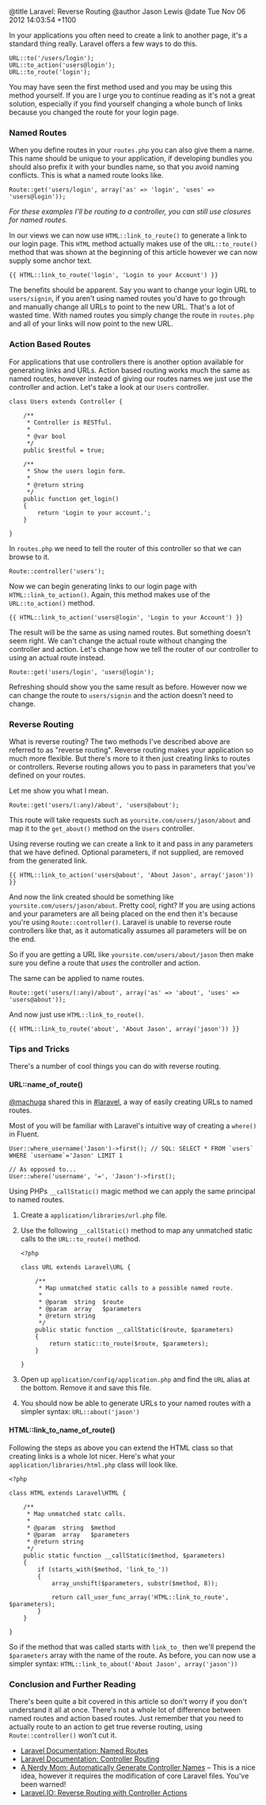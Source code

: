 @title  Laravel: Reverse Routing
@author Jason Lewis
@date	Tue Nov 06 2012 14:03:54 +1100

In your applications you often need to create a link to another page, it's a standard thing really. Laravel offers a few ways to do this.

~~~~
URL::to('/users/login');
URL::to_action('users@login');
URL::to_route('login');
~~~~

You may have seen the first method used and you may be using this method yourself. If you are I urge you to continue reading as it's not a great solution, especially if you find yourself changing a whole bunch of links because you changed the route for your login page.

### Named Routes

When you define routes in your `routes.php` you can also give them a name. This name should be unique to your application, if developing bundles you should also prefix it with your bundles name, so that you avoid naming conflicts. This is what a named route looks like.

~~~~
Route::get('users/login', array('as' => 'login', 'uses' => 'users@login'));
~~~~

*For these examples I'll be routing to a controller, you can still use closures for named routes.*

In our views we can now use `HTML::link_to_route()` to generate a link to our login page. This `HTML` method actually makes use of the `URL::to_route()` method that was shown at the beginning of this article however we can now supply some anchor text.

~~~~
{{ HTML::link_to_route('login', 'Login to your Account') }}
~~~~

The benefits should be apparent. Say you want to change your login URL to `users/signin`, if you aren't using named routes you'd have to go through and manually change all URLs to point to the new URL. That's a lot of wasted time. With named routes you simply change the route in `routes.php` and all of your links will now point to the new URL.

### Action Based Routes

For applications that use controllers there is another option available for generating links and URLs. Action based routing works much the same as named routes, however instead of giving our routes names we just use the controller and action. Let's take a look at our `Users` controller.

~~~~
class Users extends Controller {

	/**
	 * Controller is RESTful.
	 *
	 * @var bool
	 */
	public $restful = true;

	/**
	 * Show the users login form.
	 *
	 * @return string
	 */
	public function get_login()
	{
		return 'Login to your account.';
	}

}
~~~~

In `routes.php` we need to tell the router of this controller so that we can browse to it.

~~~~
Route::controller('users');
~~~~

Now we can begin generating links to our login page with `HTML::link_to_action()`. Again, this method makes use of the `URL::to_action()` method.

~~~~
{{ HTML::link_to_action('users@login', 'Login to your Account') }}
~~~~

The result will be the same as using named routes. But something doesn't seem right. We can't change the actual route without changing the controller and action. Let's change how we tell the router of our controller to using an actual route instead.

~~~~
Route::get('users/login', 'users@login');
~~~~

Refreshing should show you the same result as before. However now we can change the route to `users/signin` and the action doesn't need to change.

### Reverse Routing

What is reverse routing? The two methods I've described above are referred to as "reverse routing". Reverse routing makes your application so much more flexible. But there's more to it then just creating links to routes or controllers. Reverse routing allows you to pass in parameters that you've defined on your routes.

Let me show you what I mean.

~~~~
Route::get('users/(:any)/about', 'users@about');
~~~~

This route will take requests such as `yoursite.com/users/jason/about` and map it to the `get_about()` method on the `Users` controller.

Using reverse routing we can create a link to it and pass in any parameters that we have defined. Optional parameters, if not supplied, are removed from the generated link.

~~~~
{{ HTML::link_to_action('users@about', 'About Jason', array('jason')) }}
~~~~

And now the link created should be something like `yoursite.com/users/jason/about`. Pretty cool, right? If you are using actions and your parameters are all being placed on the end then it's because you're using `Route::controller()`. Laravel is unable to reverse route controllers like that, as it automatically assumes all parameters will be on the end.

So if you are getting a URL like `yoursite.com/users/about/jason` then make sure you define a route that *uses* the controller and action.

The same can be applied to name routes.

~~~~
Route::get('users/(:any)/about', array('as' => 'about', 'uses' => 'users@about'));
~~~~

And now just use `HTML::link_to_route()`.

~~~~
{{ HTML::link_to_route('about', 'About Jason', array('jason')) }}
~~~~

### Tips and Tricks

There's a number of cool things you can do with reverse routing.

#### URL::name\_of\_route()

[@machuga](https://twitter.com/machuga) shared this in [#laravel](http://laravel.com/irc), a way of easily creating URLs to named routes.

Most of you will be familiar with Laravel's intuitive way of creating a `where()` in Fluent.

~~~~
User::where_username('Jason')->first(); // SQL: SELECT * FROM `users` WHERE `username`='Jason' LIMIT 1

// As opposed to...
User::where('username', '=', 'Jason')->first();
~~~~

Using PHPs `__callStatic()` magic method we can apply the same principal to named routes.

1. Create a `application/libraries/url.php` file.
2. Use the following `__callStatic()` method to map any unmatched static calls to the `URL::to_route()` method.

    ~~~~
    <?php
    
    class URL extends Laravel\URL {
    
    	/**
    	 * Map unmatched static calls to a possible named route.
    	 *
    	 * @param  string  $route
    	 * @param  array   $parameters
    	 * @return string
    	 */
    	public static function __callStatic($route, $parameters)
    	{
    		return static::to_route($route, $parameters);
    	}
    
    }
    ~~~~

3. Open up `application/config/application.php` and find the `URL` alias at the bottom. Remove it and save this file.
4. You should now be able to generate URLs to your named routes with a simpler syntax: `URL::about('jason')`

#### HTML::link\_to\_name\_of\_route()

Following the steps as above you can extend the HTML class so that creating links is a whole lot nicer. Here's what your `application/libraries/html.php` class will look like.

~~~~
<?php

class HTML extends Laravel\HTML {

	/**
	 * Map unmatched statc calls.
	 * 
	 * @param  string  $method
	 * @param  array   $parameters
	 * @return string
	 */
	public static function __callStatic($method, $parameters)
	{
		if (starts_with($method, 'link_to_'))
		{
			array_unshift($parameters, substr($method, 8));

			return call_user_func_array('HTML::link_to_route', $parameters);
		}
	}

}
~~~~

So if the method that was called starts with `link_to_` then we'll prepend the `$parameters` array with the name of the route. As before, you can now use a simpler syntax: `HTML::link_to_about('About Jason', array('jason'))`

### Conclusion and Further Reading

There's been quite a bit covered in this article so don't worry if you don't understand it all at once. There's not a whole lot of difference between named routes and action based routes. Just remember that you need to actually route to an action to get true reverse routing, using `Route::controller()` won't cut it.

- [Laravel Documentation: Named Routes](http://laravel.com/docs/routing#named-routes)
- [Laravel Documentation: Controller Routing](http://laravel.com/docs/routing#controller-routing)
- [A Nerdy Mom: Automatically Generate Controller Names](http://nerdmom.wordpress.com/2012/06/23/laravel-auto-generate-named-routes-for-easy-reverse-routing/) &ndash; This is a nice idea, however it requires the modification of core Laravel files. You've been warned!
- [Laravel.IO: Reverse Routing with Controller Actions](http://laravel.io/post/34824874902/reverse-routing-with-controller-actions)